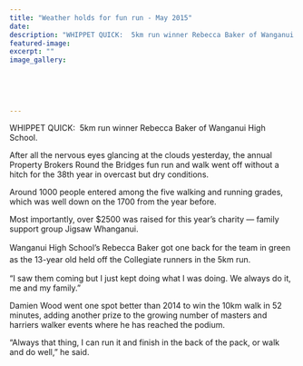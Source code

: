 ```yaml
---
title: "Weather holds for fun run - May 2015"
date: 
description: "WHIPPET QUICK:  5km run winner Rebecca Baker of Wanganui High School, Wanganui Chronicle article on 18/5/15..."
featured-image: 
excerpt: ""
image_gallery:
    
    
    
    
    
---
```


<p>WHIPPET QUICK: &nbsp;5km run winner Rebecca Baker of Wanganui High School.</p>
<p>After all the nervous eyes glancing at the clouds yesterday, the annual Property Brokers Round the Bridges fun run and walk went off without a hitch for the 38th year in overcast but dry conditions.</p>
<p>Around 1000 people entered among the five walking and running grades, which was well down on the 1700 from the year before.</p>
<p>Most importantly, over $2500 was raised for this year&rsquo;s charity &mdash; family support group Jigsaw Whanganui.</p>
<p><span style="line-height: 1.5;">Wanganui High School&rsquo;s Rebecca Baker got one back for the team in green as the 13-year old held off the Collegiate runners in the 5km run.</span></p>
<p>&ldquo;I saw them coming but I just kept doing what I was doing. We always do it, me and my family.&rdquo;</p>
<p>Damien Wood went one spot better than 2014 to win the 10km walk in 52 minutes, adding another prize to the growing number of masters and harriers walker events where he has reached the podium.</p>
<p>&ldquo;Always that thing, I can run it and finish in the back of the pack, or walk and do well,&rdquo; he said.</p>


